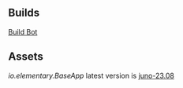 ## Builds
[Build Bot](https://buildbot.flathub.org/#/apps/com.github.louis77.tuner)

## Assets
_io.elementary.BaseApp_ latest version is [juno-23.08](https://github.com/flathub/io.elementary.BaseApp)